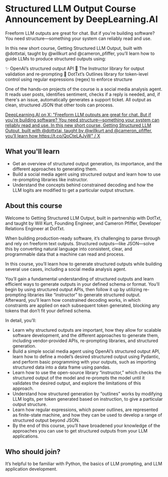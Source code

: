 # Structured LLM Output Course Announcement by DeepLearning.AI

Freeform LLM outputs are great for chat. But if you're building software? You need structure—something your system can reliably read and use.

In this new short course, Getting Structured LLM Output, built with @dottxtai, taught by @willkurt and @cameron_pfiffer, you’ll learn how to guide LLMs to produce structured outputs using:

✨ OpenAI’s structured output API
🔁 The Instructor library for output validation and re-prompting
🧩 DotTxt’s Outlines library for token-level control using regular expressions (regex) to enforce structure

One of the hands-on projects of the course is a social media analysis agent. It reads user posts, identifies sentiment, checks if a reply is needed, and, if there's an issue, automatically generates a support ticket. All output as clean, structured JSON that other tools can process.

[DeepLearning.AI on X: "Freeform LLM outputs are great for chat. But if you're building software? You need structure—something your system can reliably read and use. In this new short course, Getting Structured LLM Output, built with @dottxtai, taught by @willkurt and @cameron_pfiffer, you’ll learn how https://t.co/QoCteLAJyW" / X](https://x.com/DeepLearningAI/status/1907455569830494673)

## What you'll learn

- Get an overview of structured output generation, its importance, and the different approaches to generating them.
- Build a social media agent using structured output and learn how to use re-prompting libraries like instructor.
- Understand the concepts behind constrained decoding and how the LLM logits are modified to get a particular output structure.

## About this course

Welcome to Getting Structured LLM Output, built in partnership with DotTxt, and taught by Will Kurt, Founding Engineer, and Cameron Pfiffer, Developer Relations Engineer at DotTxt.

When building production-ready software, it’s challenging to parse through and rely on freeform text outputs. Structured outputs—like JSON—solve this by converting natural language into consistent, clear, and programmable data that a machine can read and process.

In this course, you’ll learn how to generate structured outputs while building several use cases, including a social media analysis agent.

You’ll gain a fundamental understanding of structured outputs and learn efficient ways to generate outputs in your defined schema or format. You’ll begin by using structured output APIs, then follow it up by utilizing re-prompting libraries like “instructor” to generate structured output. Afterward, you’ll learn how constrained decoding works, in which constraints are applied on each subsequent token generated, blocking any tokens that don’t fit your defined schema.

In detail, you’ll:

- Learn why structured outputs are important, how they allow for scalable software development, and the different approaches to generate them, including vendor-provided APIs, re-prompting libraries, and structured generation.
- Build a simple social media agent using OpenAI’s structured output API, learn how to define a model’s desired structured output using Pydantic, and perform basic programming with your outputs, such as importing structured data into a data frame using pandas.
- Learn how to use the open-source library “instructor,” which checks the structured output of the model and re-prompts the model until it validates the desired output, and explore the limitations of this approach.
- Understand how structured generation by “outlines” works by modifying LLM logits, per token generated based on instruction, to give a particular output structure.
- Learn how regular expressions, which power outlines, are represented as finite-state machine, and how they can be used to develop a range of structured output beyond JSON.
- By the end of this course, you’ll have broadened your knowledge of the approaches you can use to get structured outputs from your LLM applications.

## Who should join?
It’s helpful to be familiar with Python, the basics of LLM prompting, and LLM application development.